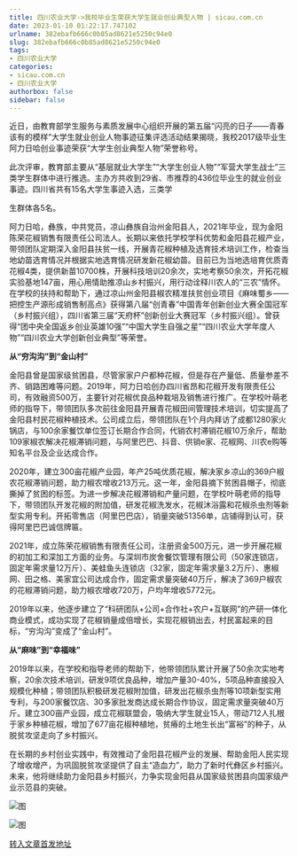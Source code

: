 ```yaml
---
title: 四川农业大学->我校毕业生荣获大学生就业创业典型人物 | sicau.com.cn
date: 2023-01-10 01:22:17.747102
urlname: 382ebafb666c0b85ad8621e5250c94e0
slug: 382ebafb666c0b85ad8621e5250c94e0
tags: 
- 四川农业大学
categories:
- sicau.com.cn
- 四川农业大学
authorbox: false
sidebar: false
---
```

近日，由教育部学生服务与素质发展中心组织开展的第五届“闪亮的日子——青春该有的模样”大学生就业创业人物事迹征集评选活动结果揭晓，我校2017级毕业生阿力日哈创业事迹荣获“大学生创业典型人物”荣誉称号。

此次评审，教育部主要从“基层就业大学生”“大学生创业人物”“军营大学生战士”三类学生群体中进行推选。主办方共收到29省、市推荐的436位毕业生的就业创业事迹。四川省共有15名大学生事迹入选，三类学
<!--more-->
生群体各5名。  

阿力日哈，彝族，中共党员，凉山彝族自治州金阳县人，2021年毕业，现为金阳陈荣花椒销售有限责任公司法人。长期以来依托学校学科优势和金阳县花椒产业，带领团队定期深入金阳县扶贫一线，开展青花椒种植及选育技术培训工作，检查当地幼苗选育情况并根据实地选育情况研发新花椒幼苗。目前已为当地选培育优质青花椒4类，提供新苗10700株，开展科技培训20余次，实地考察50余次，开拓花椒实验基地147亩，用心用情助推凉山乡村振兴，用行动诠释川农人的“三农”情怀。在学校的扶持和帮助下，通过凉山州金阳县椒农精准扶贫创业项目《麻味蜀乡——把控生产源形成销售制高点》获得第八届“创青春”中国青年创新创业大赛全国冠军（乡村振兴组），四川省第三届“天府杯”创新创业大赛冠军（乡村振兴组）。曾获得“团中央全国返乡创业英雄10强”“中国大学生自强之星”“四川农业大学年度人物”“四川农业大学创新创业典型”等荣誉。

**从“穷沟沟”到“金山村”**

金阳县曾是国家级贫困县，尽管家家户户都种花椒，但是存在产量低、质量参差不齐、销路困难等问题。2019年，阿力日哈创办四川省昂和花椒开发有限责任公司，有效融资500万，主要针对花椒优良品种栽培及销售进行推广。在学校叶萌老师的指导下，带领团队多次前往金阳县开展青花椒田间管理技术培训，切实提高了金阳县村民花椒种植技术。公司成立后，带领团队在1个月内拜访了成都1280家火锅店，与100余家餐饮单位签订长期合作合同，代销农村滞销花椒10万余斤，帮助109家椒农解决花椒滞销问题，与阿里巴巴、抖音、供销e家、花椒网、川农e购等知名平台及企业达成合作。  

2020年，建立300亩花椒产业园，年产25吨优质花椒，解决家乡凉山的369户椒农花椒滞销问题，助力椒农增收213万元。这一年，金阳县摘下贫困县帽子，彻底撕掉了贫困的标签。为进一步解决花椒滞销和产量问题，在学校叶萌老师的指导下，带领团队开发花椒的附加值，研发花椒洗发水，花椒沐浴露和花椒杀虫剂等新型实用专利。开拓零售店（阿里巴巴店），销量突破51356单，店铺得到认可，获得阿里巴巴诚信牌匾。

2021年，成立陈荣花椒销售有限责任公司，注册资金500万元，进一步开展花椒的初加工和深加工方面的业务。与深圳市炭舍餐饮管理有限公司（50家连锁店，固定年需求量12万斤）、美蛙鱼头连锁店（32家，固定年需求量3.2万斤）、惠椒网、田之格、美家宜公司达成合作，固定需求量突破40万斤，解决了369户椒农的花椒滞销问题，助力椒农增收720万，户均年增收5772元。

2019年以来，他逐步建立了“科研团队+公司+合作社+农户+互联网”的产研一体化商业模式，成功实现了花椒销量成倍增长，实现花椒销出去，村民富起来的目标，“穷沟沟”变成了“金山村”。

**从“麻味”到“幸福味”**

2019年以来，在学校和指导老师的帮助下，他带领团队累计开展了50余次实地考察，20余次技术培训，研发9项优良品种，增加产量30-40%，5项品种直接投入规模化种植；带领团队积极研发花椒附加值，研发出花椒杀虫剂等10项新型实用专利，与200家餐饮店、30多家批发商达成长期合作协议，固定需求量突破40万斤。建立300亩产业园，成立花椒联盟会，吸纳大学生就业15人，带动712人扎根于家乡种植花椒，增加了677亩花椒种植地，贫瘠的土地生长出“富裕”的种子，从脱贫攻坚走向了乡村振兴。

在长期的乡村创业实践中，有效推动了金阳县花椒产业的发展、帮助金阳人民实现了增收增产，为巩固脱贫攻坚提供了自主“造血力”，助力了新时代彝区乡村振兴。未来，他将继续助力金阳县乡村振兴，力争实现金阳县从国家级贫困县向国家级产业示范县的突破。

![图](https://news.sicau.edu.cn/__local/1/FD/6E/E4152D23542D92C20FC2C780C8C_DF2BC170_1E7B8.jpg)

![图](https://news.sicau.edu.cn/__local/9/87/B8/2BFCC3309EB667ADFCBF6B6A61C_60B16B79_1D66C.jpg)

[转入文章首发地址](https://news.sicau.edu.cn/info/1078/70826.htm)
